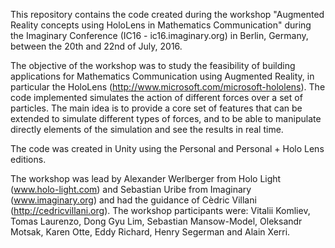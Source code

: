 This repository contains the code created during the workshop "Augmented Reality concepts using HoloLens in Mathematics Communication"  during the Imaginary Conference (IC16 - ic16.imaginary.org) in Berlin, Germany, between the 20th and 22nd of July, 2016.

The objective of the workshop was to study the feasibility of building applications for Mathematics Communication using Augmented Reality, in particular the HoloLens (http://www.microsoft.com/microsoft-hololens). The code implemented simulates the action of different forces over a set of particles. The main idea is to provide a core set of features that can be extended to simulate different types of forces, and to be able to manipulate directly elements of the simulation and see the results in real time.

The code was created in Unity using the Personal and Personal + Holo Lens editions.

The workshop was lead by Alexander Werlberger from Holo Light (www.holo-light.com) and Sebastian Uribe from Imaginary (www.imaginary.org) and had the guidance of Cèdric Villani (http://cedricvillani.org). 
The workshop participants were: Vitalii Komliev, Tomas Laurenzo, Dong Gyu Lim, Sebastian Mansow-Model, Oleksandr Motsak, Karen Otte, Eddy Richard, Henry Segerman and Alain Xerri.
